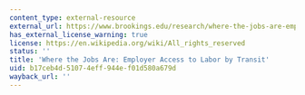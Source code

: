 ```yaml
---
content_type: external-resource
external_url: https://www.brookings.edu/research/where-the-jobs-are-employer-access-to-labor-by-transit/
has_external_license_warning: true
license: https://en.wikipedia.org/wiki/All_rights_reserved
status: ''
title: 'Where the Jobs Are: Employer Access to Labor by Transit'
uid: b17ceb4d-5107-4eff-944e-f01d580a679d
wayback_url: ''
---
```

